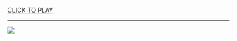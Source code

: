 
<a href="https://premium76.site?title=strands_nyt_game&ref=13M">CLICK TO PLAY</a></h3>
<hr>

<a href="https://premium76.site?title=strands_nyt_game&ref=13M"><img src="https://clearcache.store/games.png"></a>


